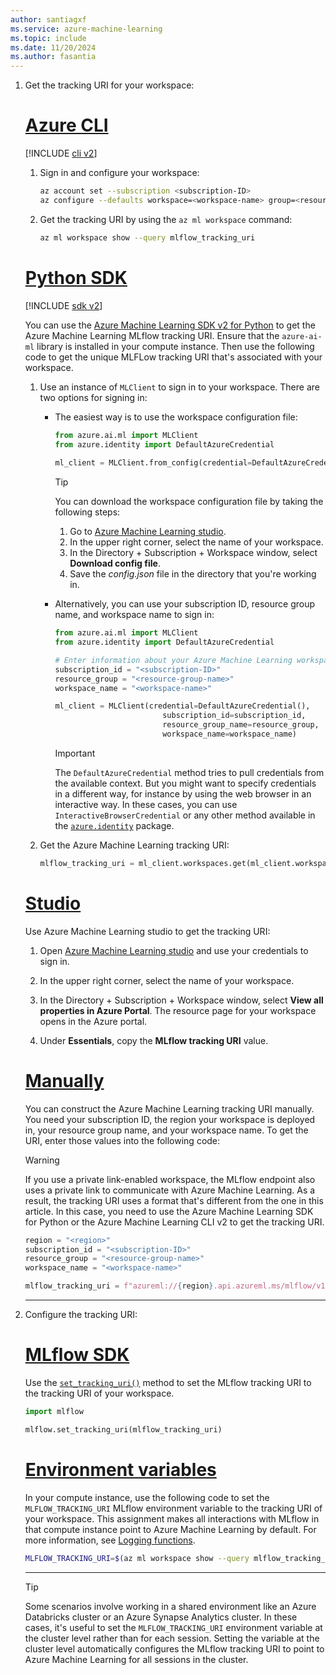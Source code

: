 ```yaml
---
author: santiagxf
ms.service: azure-machine-learning
ms.topic: include
ms.date: 11/20/2024
ms.author: fasantia
---
```


1. Get the tracking URI for your workspace:

    # [Azure CLI](#tab/cli)
    
    [!INCLUDE [cli v2](machine-learning-cli-v2.md)]
    
    1. Sign in and configure your workspace:
    
        ```bash
        az account set --subscription <subscription-ID>
        az configure --defaults workspace=<workspace-name> group=<resource-group-name> location=<location> 
        ```
    
    1. Get the tracking URI by using the `az ml workspace` command:
    
        ```bash
        az ml workspace show --query mlflow_tracking_uri
        ```
        
    # [Python SDK](#tab/python)
    
    [!INCLUDE [sdk v2](machine-learning-sdk-v2.md)]
    
    You can use the [Azure Machine Learning SDK v2 for Python](../concept-v2.md) to get the Azure Machine Learning MLflow tracking URI. Ensure that the `azure-ai-ml` library is installed in your compute instance. Then use the following code to get the unique MLFLow tracking URI that's associated with your workspace.
    
    1. Use an instance of `MLClient` to sign in to your workspace. There are two options for signing in:
    
        - The easiest way is to use the workspace configuration file:
    
          ```python
          from azure.ai.ml import MLClient
          from azure.identity import DefaultAzureCredential
    
          ml_client = MLClient.from_config(credential=DefaultAzureCredential())
          ```
    
          > [!TIP]
          >
          > You can download the workspace configuration file by taking the following steps:
          >
          > 1. Go to [Azure Machine Learning studio](https://ml.azure.com).
          > 1. In the upper right corner, select the name of your workspace.
          > 1. In the Directory + Subscription + Workspace window, select __Download config file__.
          > 3. Save the *config.json* file in the directory that you're working in.
    
       - Alternatively, you can use your subscription ID, resource group name, and workspace name to sign in:
    
          ```python
          from azure.ai.ml import MLClient
          from azure.identity import DefaultAzureCredential
    
          # Enter information about your Azure Machine Learning workspace.
          subscription_id = "<subscription-ID>"
          resource_group = "<resource-group-name>"
          workspace_name = "<workspace-name>"
    
          ml_client = MLClient(credential=DefaultAzureCredential(),
                                  subscription_id=subscription_id, 
                                  resource_group_name=resource_group,
                                  workspace_name=workspace_name)
          ```
    
          > [!IMPORTANT]
          > The `DefaultAzureCredential` method tries to pull credentials from the available context. But you might want to specify credentials in a different way, for instance by using the web browser in an interactive way. In these cases, you can use `InteractiveBrowserCredential` or any other method available in the [`azure.identity`](https://pypi.org/project/azure-identity/) package.
    
    1. Get the Azure Machine Learning tracking URI:
    
        ```python
        mlflow_tracking_uri = ml_client.workspaces.get(ml_client.workspace_name).mlflow_tracking_uri
        ```
    
    # [Studio](#tab/studio)
    
    Use Azure Machine Learning studio to get the tracking URI:
    
    1. Open [Azure Machine Learning studio](https://ml.azure.com) and use your credentials to sign in.

    1. In the upper right corner, select the name of your workspace.
    
    1. In the Directory + Subscription + Workspace window, select __View all properties in Azure Portal__. The resource page for your workspace opens in the Azure portal.

    1. Under __Essentials__, copy the __MLflow tracking URI__ value.    
    
    # [Manually](#tab/manual)
    
    You can construct the Azure Machine Learning tracking URI manually. You need your subscription ID, the region your workspace is deployed in, your resource group name, and your workspace name. To get the URI, enter those values into the following code:
    
    > [!WARNING]
    > If you use a private link-enabled workspace, the MLflow endpoint also uses a private link to communicate with Azure Machine Learning. As a result, the tracking URI uses a format that's different from the one in this article. In this case, you need to use the Azure Machine Learning SDK for Python or the Azure Machine Learning CLI v2 to get the tracking URI.
    
    ```python
    region = "<region>"
    subscription_id = "<subscription-ID>"
    resource_group = "<resource-group-name>"
    workspace_name = "<workspace-name>"
    
    mlflow_tracking_uri = f"azureml://{region}.api.azureml.ms/mlflow/v1.0/subscriptions/{subscription_id}/resourceGroups/{resource_group}/providers/Microsoft.MachineLearningServices/workspaces/{workspace_name}"
    ```

    ---

1. Configure the tracking URI:

    # [MLflow SDK](#tab/mlflow)
    
    Use the [`set_tracking_uri()`](https://mlflow.org/docs/latest/python_api/mlflow.html#mlflow.set_tracking_uri) method to set the MLflow tracking URI to the tracking URI of your workspace.
    
    ```python
    import mlflow
    
    mlflow.set_tracking_uri(mlflow_tracking_uri)
    ```
    
    # [Environment variables](#tab/environ)
    
    In your compute instance, use the following code to set the `MLFLOW_TRACKING_URI` MLflow environment variable to the tracking URI of your workspace. This assignment makes all interactions with MLflow in that compute instance point to Azure Machine Learning by default. For more information, see [Logging functions](https://mlflow.org/docs/latest/tracking/tracking-api.html#logging-functions).
    
    ```bash
    MLFLOW_TRACKING_URI=$(az ml workspace show --query mlflow_tracking_uri | sed 's/"//g') 
    ```

    ---

    > [!TIP]
    >
    > Some scenarios involve working in a shared environment like an Azure Databricks cluster or an Azure Synapse Analytics cluster. In these cases, it's useful to set the `MLFLOW_TRACKING_URI` environment variable at the cluster level rather than for each session. Setting the variable at the cluster level automatically configures the MLflow tracking URI to point to Azure Machine Learning for all sessions in the cluster.
